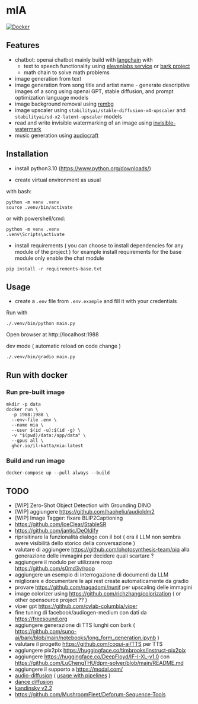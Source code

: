 # mIA

[![Docker](https://github.com/il-katta/mIA/actions/workflows/docker-build.yml/badge.svg)](https://github.com/il-katta/mIA/actions/workflows/docker-build.yml)

## Features

* chatbot: openai chatbot mainly build with [langchain](https://www.langchain.com/) with 
  * text to speech functionality using [elevenlabs service](https://elevenlabs.io/) or [bark project](https://github.com/suno-ai/bark)
  * math chain to solve math problems
* image generation from text
* image generation from song title and artist name - generate descriptive images of a song using openai GPT, stable diffusion, and prompt optimization language models
* image background removal using [rembg](https://github.com/danielgatis/rembg)
* image upscaler using `stabilityai/stable-diffusion-x4-upscaler` and `stabilityai/sd-x2-latent-upscaler` models
* read and write invisible watermarking of an image using [invisible-watermark](https://github.com/ShieldMnt/invisible-watermark) 
* music generation using [audiocraft](https://github.com/facebookresearch/audiocraft) 

## Installation

* install python3.10 (https://www.python.org/downloads/)

* create virtual environment as usual

with bash:
```shell
python -m venv .venv
source .venv/bin/activate
```

or with powershell/cmd:

```shell
python -m venv .venv
.venv\Scripts\activate
```

* install requirements ( you can choose to install dependencies for any module of the project )
    for example install requirements for the base module only enable the chat module
```shell
pip install -r requirements-base.txt
```

## Usage
* create a `.env` file from `.env.example` and fill it with your credentials

Run with
```shell
./.venv/bin/python main.py
```

Open browser at http://localhost:1988

dev mode ( automatic reload on code change )
```shell
./.venv/bin/gradio main.py
```

## Run with docker

### Run pre-built image

```shell
mkdir -p data
docker run \
  -p 1988:1988 \
  --env-file .env \
  --name mia \
  --user $(id -u):$(id -g) \
  -v "$(pwd)/data:/app/data" \
  --gpus all \
  ghcr.io/il-katta/mia:latest
```

### Build and run image

```shell
docker-compose up --pull always --build
```

## TODO
* [WIP] Zero-Shot Object Detection with Grounding DINO
* [WIP] aggiungere https://github.com/haoheliu/audioldm2
* [WIP] Image Tagger: fixare BLIP2Captioning 
* https://github.com/IceClear/StableSR
* https://github.com/jantic/DeOldify
* riprisitinare la funzionalità dialogo con il bot ( ora il LLM non sembra avere visibilità dello storico della conversazione )
* valutare di aggiungere https://github.com/photosynthesis-team/piq alla generazione delle immagini per decidere quali scartare ?
* aggiungere il modulo per utilizzare roop https://github.com/s0md3v/roop
* aggiungere un esempio di interrogazione di documenti da LLM 
* migliorare e documentare le api rest create automaticamente da gradio 
* provare https://github.com/nagadomi/nunif per upscaling delle immagini
* image colorizer using https://github.com/richzhang/colorization ( or other opensource project ?? )
* viper gpt https://github.com/cvlab-columbia/viper
* fine tuning di facebook/audiogen-medium con dati da https://freesound.org
* aggiungere generazione di TTS lunghi con bark ( https://github.com/suno-ai/bark/blob/main/notebooks/long_form_generation.ipynb  )
* valutare il progetto https://github.com/coqui-ai/TTS per TTS
* aggiungere pix2pix https://huggingface.co/timbrooks/instruct-pix2pix
* aggiungere https://huggingface.co/DeepFloyd/IF-I-XL-v1.0 con https://github.com/LuChengTHU/dpm-solver/blob/main/README.md
* aggiungere il supporto a https://modal.com/ 
* [audio-diffusion](https://github.com/teticio/audio-diffusion) ( [usage with pipelines](https://huggingface.co/docs/diffusers/main/en/api/pipelines/audio_diffusion) ) 
* [dance diffusion](https://huggingface.co/docs/diffusers/main/en/api/pipelines/dance_diffusion)
* [kandinsky v2.2](https://huggingface.co/docs/diffusers/main/en/api/pipelines/kandinsky_v22)
* https://github.com/MushroomFleet/Deforum-Sequence-Tools